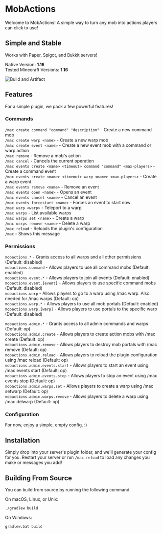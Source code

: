 # MobActions

Welcome to MobActions! A simple way to turn any mob into actions players can click to use!

## Simple and Stable
Works with Paper, Spigot, and Bukkit servers!

Native Version: **1.16**  
Tested Minecraft Versions: **1.16**

![Build and Artifact](https://github.com/CrimsonWarpedcraft/MobActions/workflows/Build%20and%20Artifact/badge.svg?event=push)

## Features
For a simple plugin, we pack a few powerful features!

### Commands
`/mac create command "command" "description"` - Create a new command mob  
`/mac create warp <name>` - Create a new warp mob  
`/mac create event <name>` - Create a new event mob with a command or warp action  
`/mac remove` - Remove a mob's action  
`/mac cancel` - Cancels the current operation  
`/mac events create <name> <timeout> command "command" <max-players>` - Create a command event  
`/mac events create <name> <timeout> warp <name> <max-players>` - Create a warp event  
`/mac events remove <name>` - Remove an event  
`/mac events open <name>` - Opens an event  
`/mac events cancel <name>` - Cancel an event  
`/mac events forcestart <name>` - Forces an event to start now  
`/mac warp <warp>` - Teleport to a warp  
`/mac warps` - List available warps  
`/mac warps set <name>` - Create a warp  
`/mac warps remove <name>` - Delete a warp  
`/mac reload` - Reloads the plugin's configuration  
`/mac` - Shows this message

### Permissions
`mobactions.*` - Grants access to all warps and all other permissions (Default: disabled)  
`mobactions.command` - Allows players to use all command mobs (Default: enabled)  
`mobactions.event.*` - Allows players to join all events (Default: enabled)  
`mobactions.event.[event]` - Allows players to use specific command mobs (Default: disabled)  
`mobactions.warp` - Allows players to go to a warp using /mac warp. Also needed for /mac warps (Default: op)  
`mobactions.warp.*` - Allows players to use all mob portals (Default: enabled)  
`mobactions.warp.[warp]` - Allows players to use portals to the specific warp (Default: disabled)

`mobactions.admin.*` - Grants access to all admin commands and warps (Default: op)  
`mobactions.admin.create` - Allows players to create action mobs with /mac create (Default: op)  
`mobactions.admin.remove` - Allows players to destroy mob portals with /mac remove (Default: op)  
`mobactions.admin.reload` - Allows players to reload the plugin configuration using /mac reload (Default: op)  
`mobactions.admin.events.start` - Allows players to start an event using /mac events start (Default: op)  
`mobactions.admin.events.stop` - Allows players to stop an event using /mac events stop (Default: op)  
`mobactions.admin.warps.set` - Allows players to create a warp using /mac setwarp (Default: op)  
`mobactions.admin.warps.remove` - Allows players to delete a warp using /mac delwarp (Default: op)

### Configuration
For now, enjoy a simple, empty config. :)

## Installation
Simply drop into your server's plugin folder, and we'll generate your config for you. Restart your server or run 
`/mac reload` to load any changes you make or messages you add!

## Building From Source
You can build from source by running the following command.

On macOS, Linux, or Unix:
```bash
./gradlew build
```

On Windows:
```batch
gradlew.bat build
```
